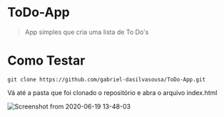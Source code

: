 # ToDo-App
>App simples que cria uma lista de To Do's

# Como Testar

```
git clone https://github.com/gabriel-dasilvasousa/ToDo-App.git
```
Vá até a pasta que foi clonado o repositório e abra o arquivo index.html

![Screenshot from 2020-06-19 13-48-03](https://user-images.githubusercontent.com/54194379/85159400-d7b10400-b233-11ea-8260-08f4b30b951f.png)

